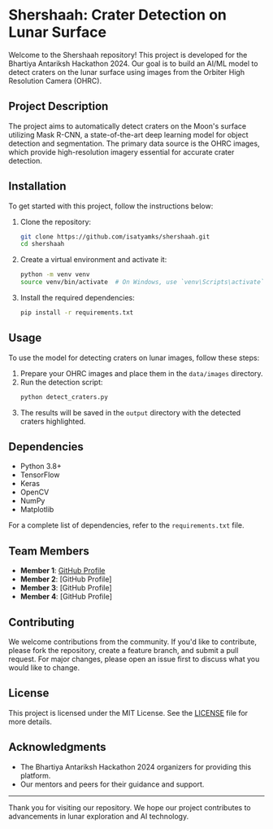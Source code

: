 # Shershaah: Crater Detection on Lunar Surface

Welcome to the Shershaah repository! This project is developed for the Bhartiya Antariksh Hackathon 2024. Our goal is to build an AI/ML model to detect craters on the lunar surface using images from the Orbiter High Resolution Camera (OHRC).

## Project Description

The project aims to automatically detect craters on the Moon's surface utilizing Mask R-CNN, a state-of-the-art deep learning model for object detection and segmentation. The primary data source is the OHRC images, which provide high-resolution imagery essential for accurate crater detection.

## Installation

To get started with this project, follow the instructions below:

1. Clone the repository:
    ```bash
    git clone https://github.com/isatyamks/shershaah.git
    cd shershaah
    ```

2. Create a virtual environment and activate it:
    ```bash
    python -m venv venv
    source venv/bin/activate  # On Windows, use `venv\Scripts\activate`
    ```

3. Install the required dependencies:
    ```bash
    pip install -r requirements.txt
    ```

## Usage

To use the model for detecting craters on lunar images, follow these steps:

1. Prepare your OHRC images and place them in the `data/images` directory.
2. Run the detection script:
    ```bash
    python detect_craters.py
    ```
3. The results will be saved in the `output` directory with the detected craters highlighted.

## Dependencies

- Python 3.8+
- TensorFlow
- Keras
- OpenCV
- NumPy
- Matplotlib

For a complete list of dependencies, refer to the `requirements.txt` file.

## Team Members

- **Member 1**: [GitHub Profile](https://github.com/isatyamks)
- **Member 2**: [GitHub Profile]
- **Member 3**: [GitHub Profile]
- **Member 4**: [GitHub Profile]

## Contributing

We welcome contributions from the community. If you'd like to contribute, please fork the repository, create a feature branch, and submit a pull request. For major changes, please open an issue first to discuss what you would like to change.

## License

This project is licensed under the MIT License. See the [LICENSE](LICENSE) file for more details.

## Acknowledgments

- The Bhartiya Antariksh Hackathon 2024 organizers for providing this platform.
- Our mentors and peers for their guidance and support.

---

Thank you for visiting our repository. We hope our project contributes to advancements in lunar exploration and AI technology.
